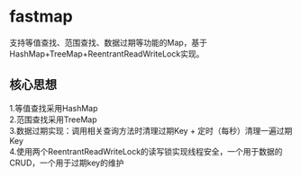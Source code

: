 # fastmap
支持等值查找、范围查找、数据过期等功能的Map，基于HashMap+TreeMap+ReentrantReadWriteLock实现。
## 核心思想
1.等值查找采用HashMap  
2.范围查找采用TreeMap  
3.数据过期实现：调用相关查询方法时清理过期Key + 定时（每秒）清理一遍过期Key  
4.使用两个ReentrantReadWriteLock的读写锁实现线程安全，一个用于数据的CRUD，一个用于过期key的维护  